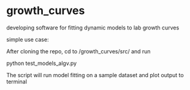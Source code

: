 # growth_curves
developing software for fitting dynamic models to lab growth curves

simple use case:

After cloning the repo, cd to /growth_curves/src/ and run 

python test_models_algv.py

The script will run model fitting on a sample dataset and plot output to terminal

